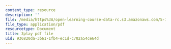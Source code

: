 ```yaml
---
content_type: resource
description: ''
file: /media/https%3A/open-learning-course-data-rc.s3.amazonaws.com/5-111sc-principles-of-chemical-science-fall-2014/936820da3b611fb4ec1dc702a54ce64d_ed_XR1BzuQs.pdf
file_type: application/pdf
resourcetype: Document
title: 3play pdf file
uid: 936820da-3b61-1fb4-ec1d-c702a54ce64d
---
```

